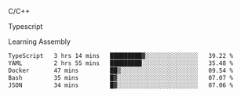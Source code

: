 <p>C/C++</p>
<p> Typescript</p>
<p>Learning Assembly</p>

<!--START_SECTION:waka-->

```txt
TypeScript   3 hrs 14 mins   █████████▓░░░░░░░░░░░░░░░   39.22 %
YAML         2 hrs 55 mins   █████████░░░░░░░░░░░░░░░░   35.48 %
Docker       47 mins         ██▒░░░░░░░░░░░░░░░░░░░░░░   09.54 %
Bash         35 mins         █▓░░░░░░░░░░░░░░░░░░░░░░░   07.07 %
JSON         34 mins         █▓░░░░░░░░░░░░░░░░░░░░░░░   07.06 %
```

<!--END_SECTION:waka-->
